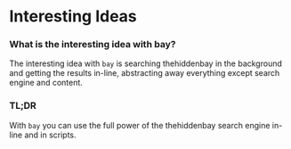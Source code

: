 # Interesting Ideas

### What is the interesting idea with bay?

The interesting idea with `bay` is searching thehiddenbay in the background and getting the results in-line, abstracting away everything except search engine and content.


### TL;DR

With `bay` you can use the full power of the thehiddenbay search engine in-line and in scripts.
